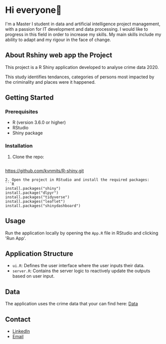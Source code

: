 # Hi everyone👋


I'm a Master I student in data and artificial intelligence project management, with a passion for IT development and data processing.
I would like to progress in this field in order to increase my skills.
My main skills include my ability to adapt and my rigour in the face of change.

## About  Rshiny web app the Project

This project is a R Shiny application developed to analyse crime data 2020. 

This study identifies tendances, categories of persons most impacted by the criminality and places were it happened.

## Getting Started

### Prerequisites

- R (version 3.6.0 or higher)
- RStudio
- Shiny package

### Installation

1. Clone the repo:
   ```sh
  https://github.com/kvnmits/R-shiny.git
   ```
2. Open the project in RStudio and install the required packages:
   ```R
   install.packages("shiny")
   install.package("dlpyr")
   install.packages("tidyverse")
   install.packages("leaflet")
   install.packages("shinydashboard")
   ```

## Usage

Run the application locally by opening the `App.R` file in RStudio and clicking 'Run App'. 

## Application Structure

- `ui.R`: Defines the user interface where the user inputs their data.
- `server.R`: Contains the server logic to reactively update the outputs based on user input.

## Data

The application uses the crime data that your can find here:
[Data](https://data.lacity.org/Public-Safety/Crime-Data-from-2020-to-Present/2nrs-mtv8/about_data)

## Contact
 
- [LinkedIn](https://www.linkedin.com/in/kevin-mitamona/) 
- [Email](kvnmitamona@gmail.com)




